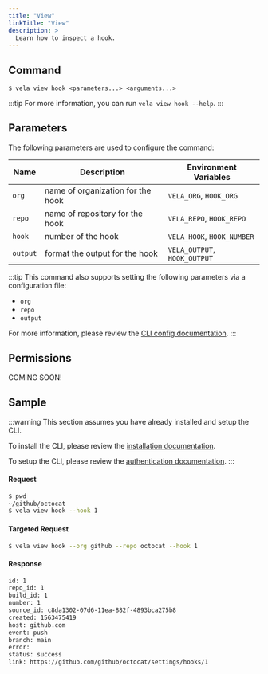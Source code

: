 ```yaml
---
title: "View"
linkTitle: "View"
description: >
  Learn how to inspect a hook.
---
```


## Command

```
$ vela view hook <parameters...> <arguments...>
```

:::tip
For more information, you can run `vela view hook --help`.
:::

## Parameters

The following parameters are used to configure the command:

| Name     | Description                       | Environment Variables        |
| -------- | --------------------------------- | ---------------------------- |
| `org`    | name of organization for the hook | `VELA_ORG`, `HOOK_ORG`       |
| `repo`   | name of repository for the hook   | `VELA_REPO`, `HOOK_REPO`     |
| `hook`   | number of the hook                | `VELA_HOOK`, `HOOK_NUMBER`   |
| `output` | format the output for the hook    | `VELA_OUTPUT`, `HOOK_OUTPUT` |

:::tip
This command also supports setting the following parameters via a configuration file:

- `org`
- `repo`
- `output`

For more information, please review the [CLI config documentation](/docs/reference/cli/config/config.md).
:::

## Permissions

COMING SOON!

## Sample

:::warning
This section assumes you have already installed and setup the CLI.

To install the CLI, please review the [installation documentation](/docs/reference/cli/install.md).

To setup the CLI, please review the [authentication documentation](/docs/reference/cli/authentication.md).
:::

#### Request

```sh
$ pwd
~/github/octocat
$ vela view hook --hook 1
```

#### Targeted Request

```sh
$ vela view hook --org github --repo octocat --hook 1
```

#### Response

```sh
id: 1
repo_id: 1
build_id: 1
number: 1
source_id: c8da1302-07d6-11ea-882f-4893bca275b8
created: 1563475419
host: github.com
event: push
branch: main
error: 
status: success
link: https://github.com/github/octocat/settings/hooks/1
```

